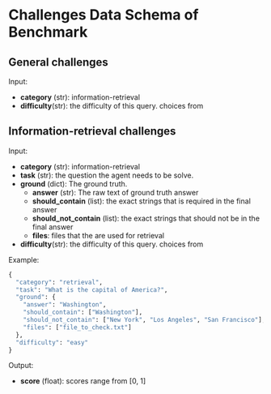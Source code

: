 # Challenges Data Schema of Benchmark

## General challenges

Input:

- **category** (str): information-retrieval
- **difficulty**(str): the difficulty of this query. choices from

## Information-retrieval challenges

Input:

- **category** (str): information-retrieval
- **task** (str): the question the agent needs to be solve.
- **ground** (dict): The ground truth.
  - **answer** (str): The raw text of ground truth answer
  - **should_contain** (list): the exact strings that is required in the final answer
  - **should_not_contain** (list): the exact strings that should not be in the final answer
  - **files**: files that the are used for retrieval
- **difficulty**(str): the difficulty of this query. choices from

Example:

```python
{
  "category": "retrieval",
  "task": "What is the capital of America?",
  "ground": {
    "answer": "Washington",
    "should_contain": ["Washington"],
    "should_not_contain": ["New York", "Los Angeles", "San Francisco"],
    "files": ["file_to_check.txt"]
  },
  "difficulty": "easy"
}

```

Output:

- **score** (float): scores range from [0, 1]

